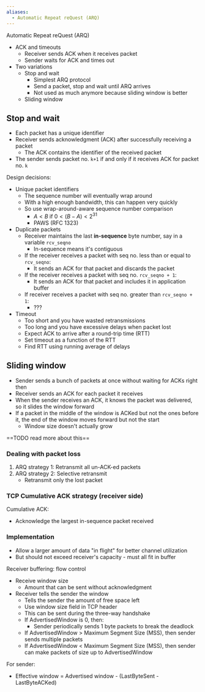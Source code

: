 ```yaml
---
aliases:
  - Automatic Repeat reQuest (ARQ)
---
```

Automatic Repeat reQuest (ARQ)

- ACK and timeouts
	- Receiver sends ACK when it receives packet
	- Sender waits for ACK and times out
- Two variations
	- Stop and wait
		- Simplest ARQ protocol
		- Send a packet, stop and wait until ARQ arrives
		- Not used as much anymore because sliding window is better
	- Sliding window

## Stop and wait

- Each packet has a unique identifier
- Receiver sends acknowledgment (ACK) after successfully receiving a packet
	- The ACK contains the identifier of the received packet
- The sender sends packet no. `k+1` if and only if it receives ACK for packet no. `k`

Design decisions:
- Unique packet identifiers
	- The sequence number will eventually wrap around
	- With a high enough bandwidth, this can happen very quickly
	- So use wrap-around-aware sequence number comparison
		- $A < B$ if $0 < (B - A) < 2^{31}$
		- PAWS (RFC 1323)
- Duplicate packets
	- Receiver maintains the last **in-sequence** byte number, say in a variable `rcv_seqno`
		- In-sequence means it's contiguous
	- If the receiver receives a packet with seq no. less than or equal to `rcv_seqno`:
		- It sends an ACK for that packet and discards the packet
	- If the receiver receives a packet with seq no. `rcv_seqno + 1`:
		- It sends an ACK for that packet and includes it in application buffer
	- If receiver receives a packet with seq no. greater than `rcv_seqno + 1`:
		- ???
- Timeout
	- Too short and you have wasted retransmissions
	- Too long and you have excessive delays when packet lost
	- Expect ACK to arrive after a round-trip time (RTT)
	- Set timeout as a function of the RTT
	- Find RTT using running average of delays

## Sliding window

- Sender sends a bunch of packets at once without waiting for ACKs right then
- Receiver sends an ACK for each packet it receives
- When the sender receives an ACK, it knows the packet was delivered, so it slides the window forward
- If a packet in the middle of the window is ACKed but not the ones before it, the end of the window moves forward but not the start
	- Window size doesn't actually grow

==TODO read more about this==

### Dealing with packet loss

1. ARQ strategy 1: Retransmit all un-ACK-ed packets
2. ARQ strategy 2: Selective retransmit
	- Retransmit only the lost packet

### TCP Cumulative ACK strategy (receiver side)

Cumulative ACK:
- Acknowledge the largest in-sequence packet received

### Implementation

- Allow a larger amount of data "in flight" for better channel utilization
- But should not exceed receiver's capacity - must all fit in buffer

Receiver buffering: flow control
- Receive window size
	- Amount that can be sent without acknowledgment
- Receiver tells the sender the window
	- Tells the sender the amount of free space left
	- Use window size field in TCP header
	- This can be sent during the three-way handshake
	- If AdvertisedWindow is 0, then:
		- Sender periodically sends 1 byte packets to break the deadlock
	- If AdvertisedWindow > Maximum Segment Size (MSS), then sender sends multiple packets
	- If AdvertisedWindow < Maximum Segment Size (MSS), then sender can make packets of size up to AdvertisedWindow

For sender:
- Effective window = Advertised window - (LastByteSent - LastByteACKed)
